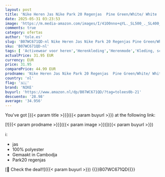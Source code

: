 ```yaml
---
layout: post
title: 'Nike Heren Jas Nike Park 20 Regenjas  Pine Green/White/ White .  BV6881-302  L'
date: 2025-05-31 03:23:53
image: 'https://m.media-amazon.com/images/I/41O0nno+qYL._SL500_._SL400_.jpg'
comments: true
category: ofertas
author: 'tole.es'
slug: 'B07WC671QD-nl Nike Heren Jas Nike Park 20 Regenjas Pine Green/White/...'
sku: 'B07WC671QD-nl'
tags: [ 'Activewear voor heren','Herenkleding','Herenmode','Kleding, schoenen & sieraden','Kleding, schoenen en sieraden','Regen- & sneeuwkleding heren','Regenjassen heren','nike','🇳🇱', ]
actualPrice: 31.95 EUR
currency: EUR
price: 31.95
comparePrice: 44.99 EUR
prodname: 'Nike Heren Jas Nike Park 20 Regenjas  Pine Green/White/ White .  BV6881-302  L'
country: 'nl'
flag: '🇳🇱'
brand: 'NIKE'
buyurl: 'https://www.amazon.nl/dp/B07WC671QD/?tag=tolees0b-21'
descuento: '28.98'
average: '34.956'
---
```


You've got [{{< param title >}}]({{< param buyurl >}}) at the following link:

[![{{< param prodname >}}]({{< param image >}})]({{< param buyurl >}})

ℹ️:

- jas
- 100% polyester
- Gemaakt in Cambodja
- Park20 regenjas

[🛒 Check the deal!!]({{< param buyurl >}})
{{<world>}}B07WC671QD{{</world>}}
